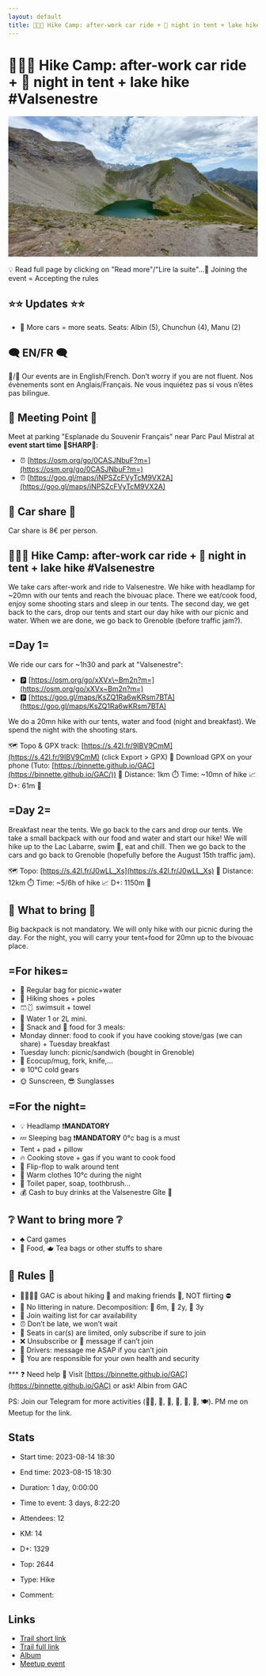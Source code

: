 ```yaml
---
layout: default
title: 🥾⛺🔴 Hike Camp: after-work car ride + 🌠 night in tent + lake hike #Valsenestre
---
```


# 🥾⛺🔴 Hike Camp: after-work car ride + 🌠 night in tent + lake hike #Valsenestre

![2023-08-14](/Stats/img/orig/2023-08-14.jpg)

💡 Read full page by clicking on "Read more"/"Lire la suite"...💜
Joining the event = Accepting the rules

## ⭐⭐ Updates ⭐⭐

* 📅 More cars = more seats. Seats: Albin (5), Chunchun (4), Manu (2)

## 🗨️ EN/FR 🗨️
🦅/🐓 Our events are in English/French. Don’t worry if you are not fluent. Nos évènements sont en Anglais/Français. Ne vous inquiétez pas si vous n’êtes pas bilingue.

## 📍 Meeting Point 📍
Meet at parking "Esplanade du Souvenir Français" near Parc Paul Mistral at **event start time 🔺SHARP🔺**:

* ⏰ [https://osm.org/go/0CASJNbuF?m=](https://osm.org/go/0CASJNbuF?m=)
* ⏰ [https://goo.gl/maps/iNPSZcFVyTcM9VX2A](https://goo.gl/maps/iNPSZcFVyTcM9VX2A)

## 🚗 Car share 🚗
Car share is 8€ per person.

## 🥾⛺🔴 Hike Camp: after-work car ride + 🌠 night in tent + lake hike #Valsenestre
We take cars after-work and ride to Valsenestre. We hike with headlamp for \~20mn with our tents and reach the bivouac place. There we eat/cook food, enjoy some shooting stars and sleep in our tents. The second day, we get back to the cars, drop our tents and start our day hike with our picnic and water. When we are done, we go back to Grenoble (before traffic jam?).

## =Day 1=
We ride our cars for \~1h30 and park at "Valsenestre":

* 🅿️ [https://osm.org/go/xXVx\~Bm2n?m=](https://osm.org/go/xXVx~Bm2n?m=)
* 🅿️ [https://goo.gl/maps/KsZQ1Ra6wKRsm7BTA](https://goo.gl/maps/KsZQ1Ra6wKRsm7BTA)

We do a 20mn hike with our tents, water and food (night and breakfast). We spend the night with the shooting stars.

🗺️ Topo & GPX track: [https://s.42l.fr/9IBV9CmM](https://s.42l.fr/9IBV9CmM) (click Export > GPX)
📲 Download GPX on your phone (Tuto: [https://binnette.github.io/GAC](https://binnette.github.io/GAC/))
📏 Distance: 1km
⏱️ Time: \~10mn of hike
📈 D+: 61m 🤣

## =Day 2=
Breakfast near the tents. We go back to the cars and drop our tents. We take a small backpack with our food and water and start our hike! We will hike up to the Lac Labarre, swim 🥶, eat and chill. Then we go back to the cars and go back to Grenoble (hopefully before the August 15th traffic jam).

🗺️ Topo: [https://s.42l.fr/J0wLL_Xs](https://s.42l.fr/J0wLL_Xs)
📏 Distance: 12km
⏱️ Time: \~5/6h of hike
📈 D+: 1150m 🥵

## 🎒 What to bring 🎒
Big backpack is not mandatory. We will only hike with our picnic during the day. For the night, you will carry your tent+food for 20mn up to the bivouac place.

## =For hikes=

* 🎒 Regular bag for picnic+water
* 🥾 Hiking shoes + poles
* 🩳🩱 swimsuit + towel
* 🧃 Water 1 or 2L mini.
* 🍫 Snack and 🥕 food for 3 meals:
* Monday dinner: food to cook if you have cooking stove/gas (we can share) + Tuesday breakfast
* Tuesday lunch: picnic/sandwich (bought in Grenoble)
* 🍵 Ecocup/mug, fork, knife,...
* ❄️ 10°C cold gears
* 🌞 Sunscreen, 😎 Sunglasses

## =For the night=

* 💡 Headlamp ❗️**MANDATORY**
* 💤 Sleeping bag ❗️**MANDATORY** 0°c bag is a must
* Tent + pad + pillow
* 🔥 Cooking stove + gas if you want to cook food
* 👡 Flip-flop to walk around tent
* 🥶 Warm clothes 10°c during the night
* 🧻 Toilet paper, soap, toothbrush...
* 💰 Cash to buy drinks at the Valsenestre Gîte 🍺

## ❔ Want to bring more ❔

* ♣️ Card games
* 🥨 Food, 🫖 Tea bags or other stuffs to share

## 📜 Rules 📜

* 🚶‍♀️🚶‍♂️ GAC is about hiking 🥾 and making friends 🤗, NOT flirting ⛔
* 🚮 No littering in nature. Decomposition: 🍊 6m, 🍌 2y, 🥚 3y
* 🚗 Join waiting list for car availability
* ⏰ Don’t be late, we won’t wait
* 💺 Seats in car(s) are limited, only subscribe if sure to join
* ❌ Unsubscribe or 💬 message if can’t join
* 🚗 Drivers: message me ASAP if you can’t join
* 💟 You are responsible for your own health and security

\*\*\*
❓ Need help 🤔 Visit [https://binnette.github.io/GAC](https://binnette.github.io/GAC) or ask!
Albin from GAC

PS: Join our Telegram for more activities (🧗‍♀️, 🏓, 🎳, 🎲, 🎥, 🎵, 🍽️). PM me on Meetup for the link.

## Stats

- Start time: 2023-08-14 18:30
- End time: 2023-08-15 18:30
- Duration: 1 day, 0:00:00
- Time to event: 3 days, 8:22:20
- Attendees: 12

- KM: 14
- D+: 1329
- Top: 2644
- Type: Hike
- Comment: 

## Links

- [Trail short link](https://s.42l.fr/kbLPOI0m)
- [Trail full link](https://s.42l.fr/9IBV9CmM7)
- [Album](https://binnette.github.io/GacImg2023/2023-08-14-🥾⛺🔴-Hike-Camp-after-work-car-ride-🌠-night-in-tent-lake-hike-#Valsenestre.html)
- [Meetup event](https://www.meetup.com/grenoble-adventure-club-english-french/events/295381068/)
